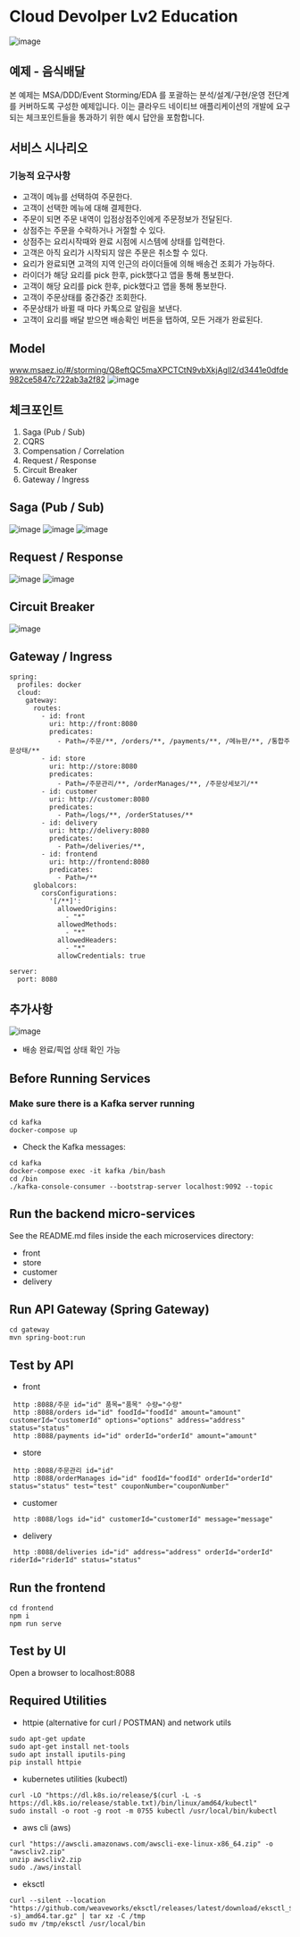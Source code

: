 # Cloud Devolper Lv2 Education
![image](https://user-images.githubusercontent.com/49936027/203254202-97ae6b49-9b0b-4204-b2b2-b15b07335774.png)

## 예제 - 음식배달
본 예제는 MSA/DDD/Event Storming/EDA 를 포괄하는 분석/설계/구현/운영 전단계를 커버하도록 구성한 예제입니다. 이는 클라우드 네이티브 애플리케이션의 개발에 요구되는 체크포인트들을 통과하기 위한 예시 답안을 포함합니다.

## 서비스 시나리오
### 기능적 요구사항
- 고객이 메뉴를 선택하여 주문한다.
- 고객이 선택한 메뉴에 대해 결제한다.
- 주문이 되면 주문 내역이 입점상점주인에게 주문정보가 전달된다.
- 상점주는 주문을 수락하거나 거절할 수 있다.
- 상점주는 요리시작때와 완료 시점에 시스템에 상태를 입력한다.
- 고객은 아직 요리가 시작되지 않은 주문은 취소할 수 있다.
- 요리가 완료되면 고객의 지역 인근의 라이더들에 의해 배송건 조회가 가능하다.
- 라이더가 해당 요리를 pick 한후, pick했다고 앱을 통해 통보한다.
- 고객이 해당 요리를 pick 한후, pick했다고 앱을 통해 통보한다.
- 고객이 주문상태를 중간중간 조회한다.
- 주문상태가 바뀔 때 마다 카톡으로 알림을 보낸다.
- 고객이 요리를 배달 받으면 배송확인 버튼을 탭하여, 모든 거래가 완료된다.

## Model
www.msaez.io/#/storming/Q8eftQC5maXPCTCtN9vbXkjAgIl2/d3441e0dfde982ce5847c722ab3a2f82
![image](https://user-images.githubusercontent.com/51141885/203255488-4d1b32c5-b23d-4fad-ab68-f8532c7bfd7d.png)

## 체크포인트
1. Saga (Pub / Sub)
2. CQRS
3. Compensation / Correlation
4. Request / Response
5. Circuit Breaker
6. Gateway / Ingress

## Saga (Pub / Sub)
![image](https://user-images.githubusercontent.com/51141885/203246459-4a0b0b3f-c7f2-4f3c-9c3f-4f684f974a93.png)
![image](https://user-images.githubusercontent.com/51141885/203246709-db78cce0-e1e0-4403-b104-72fc1bd5af4f.png)
![image](https://user-images.githubusercontent.com/51141885/203246860-8654c8a3-7826-453c-9046-8aaf2754e657.png)

## Request  / Response
![image](https://user-images.githubusercontent.com/51141885/203247652-e01cdc55-ca84-4148-b59f-785268d5970e.png)
![image](https://user-images.githubusercontent.com/51141885/203247842-f172bf71-a467-4ccc-be77-7108d1ccba8f.png)

## Circuit Breaker
![image](https://user-images.githubusercontent.com/51141885/203248162-fb1512a4-2c14-49c4-b17f-459a17ecf9eb.png)

## Gateway / Ingress
```
spring:
  profiles: docker
  cloud:
    gateway:
      routes:
        - id: front
          uri: http://front:8080
          predicates:
            - Path=/주문/**, /orders/**, /payments/**, /메뉴판/**, /통합주문상태/**
        - id: store
          uri: http://store:8080
          predicates:
            - Path=/주문관리/**, /orderManages/**, /주문상세보기/**
        - id: customer
          uri: http://customer:8080
          predicates:
            - Path=/logs/**, /orderStatuses/**
        - id: delivery
          uri: http://delivery:8080
          predicates:
            - Path=/deliveries/**, 
        - id: frontend
          uri: http://frontend:8080
          predicates:
            - Path=/**
      globalcors:
        corsConfigurations:
          '[/**]':
            allowedOrigins:
              - "*"
            allowedMethods:
              - "*"
            allowedHeaders:
              - "*"
            allowCredentials: true

server:
  port: 8080

```

## 추가사항 
![image](https://user-images.githubusercontent.com/51141885/203253702-91497efc-7743-4214-a635-91b46a11c384.png)
- 배송 완료/픽업 상태 확인 가능

## Before Running Services
### Make sure there is a Kafka server running
```
cd kafka
docker-compose up
```
- Check the Kafka messages:
```
cd kafka
docker-compose exec -it kafka /bin/bash
cd /bin
./kafka-console-consumer --bootstrap-server localhost:9092 --topic 
```

## Run the backend micro-services
See the README.md files inside the each microservices directory:

- front
- store
- customer
- delivery


## Run API Gateway (Spring Gateway)
```
cd gateway
mvn spring-boot:run
```

## Test by API
- front
```
 http :8088/주문 id="id" 품목="품목" 수량="수량" 
 http :8088/orders id="id" foodId="foodId" amount="amount" customerId="customerId" options="options" address="address" status="status" 
 http :8088/payments id="id" orderId="orderId" amount="amount" 
```
- store
```
 http :8088/주문관리 id="id" 
 http :8088/orderManages id="id" foodId="foodId" orderId="orderId" status="status" test="test" couponNumber="couponNumber" 
```
- customer
```
 http :8088/logs id="id" customerId="customerId" message="message" 
```
- delivery
```
 http :8088/deliveries id="id" address="address" orderId="orderId" riderId="riderId" status="status" 
```


## Run the frontend
```
cd frontend
npm i
npm run serve
```

## Test by UI
Open a browser to localhost:8088

## Required Utilities

- httpie (alternative for curl / POSTMAN) and network utils
```
sudo apt-get update
sudo apt-get install net-tools
sudo apt install iputils-ping
pip install httpie
```

- kubernetes utilities (kubectl)
```
curl -LO "https://dl.k8s.io/release/$(curl -L -s https://dl.k8s.io/release/stable.txt)/bin/linux/amd64/kubectl"
sudo install -o root -g root -m 0755 kubectl /usr/local/bin/kubectl
```

- aws cli (aws)
```
curl "https://awscli.amazonaws.com/awscli-exe-linux-x86_64.zip" -o "awscliv2.zip"
unzip awscliv2.zip
sudo ./aws/install
```

- eksctl 
```
curl --silent --location "https://github.com/weaveworks/eksctl/releases/latest/download/eksctl_$(uname -s)_amd64.tar.gz" | tar xz -C /tmp
sudo mv /tmp/eksctl /usr/local/bin
```
